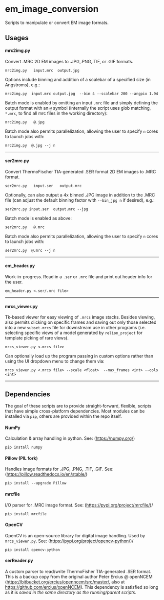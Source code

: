 # em_image_conversion
Scripts to manipulate or convert EM image formats.

## Usages

#### mrc2img.py
Convert .MRC 2D EM images to .JPG,.PNG,.TIF, or .GIF formats.  

`mrc2img.py   input.mrc  output.jpg `

Options include binning and addition of a scalebar of a specified size (in Angstroms), e.g.:

`mrc2img.py  input.mrc output.jpg  --bin 4 --scalebar 200 --angpix 1.94`

Batch mode is enabled by omitting an input `.mrc` file and simply defining the output format with an `@` symbol (internally the script uses glob matching, `*.mrc`, to find all mrc files in the working directory):  

`mrc2img.py   @.jpg `

Batch mode also permits parallelization, allowing the user to specify `n` cores to launch jobs with:

`mrc2img.py  @.jpg --j n`

-----
#### ser2mrc.py
Convert ThermoFischer TIA-generated .SER format 2D EM images to .MRC format.  

`ser2mrc.py   input.ser   output.mrc `

Optionally, can also output a 4x binned .JPG image in addition to the .MRC file (can adjust the default binning factor with `--bin_jpg n` if desired), e.g.:

`ser2mrc.py input.ser  output.mrc --jpg  `

Batch mode is enabled as above:

`ser2mrc.py   @.mrc `  

Batch mode also permits parallelization, allowing the user to specify `n` cores to launch jobs with:

`ser2mrc.py  @.mrc --j n`

-----
#### em_header.py
Work-in-progress. Read in a `.ser` or `.mrc` file and print out header info for the user.

`em_header.py <.ser/.mrc file>`

-----
#### mrcs_viewer.py
Tk-based viewer for easy viewing of `.mrcs` image stacks. Besides viewing, also permits clicking on specific frames and saving out only those selected into a new `subset.mrcs` file for downstream use in other programs (i.e. selecting specific views of a model generated by `relion_project` for template picking of rare views).

`mrcs_viewer.py <.mrcs file>`

Can optionally load up the program passing in custom options rather than using the UI dropdown menu to change them via:

`mrcs_viewer.py <.mrcs file> --scale <float>  --max_frames <int> --cols <int>`

---

## Dependencies
The goal of these scripts are to provide straight-forward, flexible, scripts that have simple cross-platform dependencies. Most modules can be installed via `pip`, others are provided within the repo itself.

#### NumPy
Calculation & array handling in python. See: (https://numpy.org/)

`pip install numpy`

#### Pillow (PIL fork)  
Handles image formats for .JPG, .PNG, .TIF, .GIF. See: (https://pillow.readthedocs.io/en/stable/)  

`pip install --upgrade Pillow`

#### mrcfile   
I/O parser for .MRC image format. See: (https://pypi.org/project/mrcfile/)/

`pip install mrcfile`

#### OpenCV   
OpenCV is an open-source library for digital image handling. Used by `mrcs_viewer.py`. See: (https://pypi.org/project/opencv-python/)/

`pip install opencv-python`


#### serReader.py  
A custom parser to read/write ThermoFisher TIA-generated .SER format. This is a backup copy from the original author Peter Ercius @ openNCEM (https://bitbucket.org/ercius/openncem/src/master/, also at https://github.com/ercius/openNCEM). This dependency is satisfied so long as it is *saved in the same directory as the running/parent scripts*.
